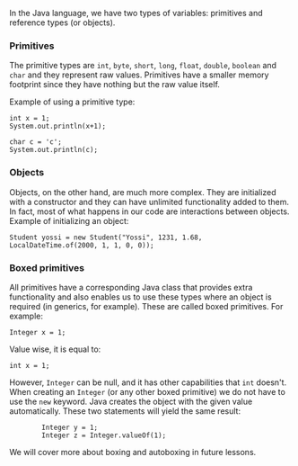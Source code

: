 In the Java language, we have two types of variables: primitives and reference types (or objects).
### Primitives
The primitive types are `int`, `byte`, `short`, `long`, `float`, `double`, `boolean` and `char` and they represent raw values.
Primitives have a smaller memory footprint since they have nothing but the raw value itself.

Example of using a primitive type:
```
int x = 1;
System.out.println(x+1);

char c = 'c';
System.out.println(c);
```
### Objects
Objects, on the other hand, are much more complex. 
They are initialized with a constructor and they can have unlimited functionality added to them.
In fact, most of what happens in our code are interactions between objects.
Example of initializing an object:
```
Student yossi = new Student("Yossi", 1231, 1.68, LocalDateTime.of(2000, 1, 1, 0, 0));
```

### Boxed primitives
All primitives have a corresponding Java class that provides extra functionality and also enables us to use these types where an object is required (in generics, for example).
These are called boxed primitives.
For example:
```
Integer x = 1;
```
Value wise, it is equal to:
```
int x = 1;
```
However, `Integer` can be null, and it has other capabilities that `int` doesn't.
When creating an `Integer` (or any other boxed primitive) we do not have to use the `new` keyword. 
Java creates the object with the given value automatically.
These two statements will yield the same result:
```
        Integer y = 1;
        Integer z = Integer.valueOf(1);
```
We will cover more about boxing and autoboxing in future lessons.
